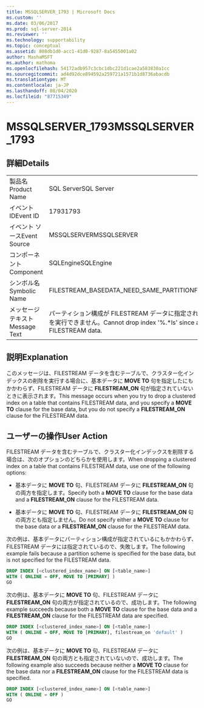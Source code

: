 ```yaml
---
title: MSSQLSERVER_1793 | Microsoft Docs
ms.custom: ''
ms.date: 03/06/2017
ms.prod: sql-server-2014
ms.reviewer: ''
ms.technology: supportability
ms.topic: conceptual
ms.assetid: 808db1d0-acc1-41d0-9287-8a5455001a02
author: MashaMSFT
ms.author: mathoma
ms.openlocfilehash: 54172adb957c3cbc1dbc221d1cae2a583830a1cc
ms.sourcegitcommit: ad4d92dce894592a259721a1571b1d8736abacdb
ms.translationtype: MT
ms.contentlocale: ja-JP
ms.lasthandoff: 08/04/2020
ms.locfileid: "87715349"
---
```

# <a name="mssqlserver_1793"></a><span data-ttu-id="91f5f-102">MSSQLSERVER_1793</span><span class="sxs-lookup"><span data-stu-id="91f5f-102">MSSQLSERVER_1793</span></span>
    
## <a name="details"></a><span data-ttu-id="91f5f-103">詳細</span><span class="sxs-lookup"><span data-stu-id="91f5f-103">Details</span></span>  
  
|||  
|-|-|  
|<span data-ttu-id="91f5f-104">製品名</span><span class="sxs-lookup"><span data-stu-id="91f5f-104">Product Name</span></span>|<span data-ttu-id="91f5f-105">SQL Server</span><span class="sxs-lookup"><span data-stu-id="91f5f-105">SQL Server</span></span>|  
|<span data-ttu-id="91f5f-106">イベント ID</span><span class="sxs-lookup"><span data-stu-id="91f5f-106">Event ID</span></span>|<span data-ttu-id="91f5f-107">1793</span><span class="sxs-lookup"><span data-stu-id="91f5f-107">1793</span></span>|  
|<span data-ttu-id="91f5f-108">イベント ソース</span><span class="sxs-lookup"><span data-stu-id="91f5f-108">Event Source</span></span>|<span data-ttu-id="91f5f-109">MSSQLSERVER</span><span class="sxs-lookup"><span data-stu-id="91f5f-109">MSSQLSERVER</span></span>|  
|<span data-ttu-id="91f5f-110">コンポーネント</span><span class="sxs-lookup"><span data-stu-id="91f5f-110">Component</span></span>|<span data-ttu-id="91f5f-111">SQLEngine</span><span class="sxs-lookup"><span data-stu-id="91f5f-111">SQLEngine</span></span>|  
|<span data-ttu-id="91f5f-112">シンボル名</span><span class="sxs-lookup"><span data-stu-id="91f5f-112">Symbolic Name</span></span>|<span data-ttu-id="91f5f-113">FILESTREAM_BASEDATA_NEED_SAME_PARTITION</span><span class="sxs-lookup"><span data-stu-id="91f5f-113">FILESTREAM_BASEDATA_NEED_SAME_PARTITION</span></span>|  
|<span data-ttu-id="91f5f-114">メッセージ テキスト</span><span class="sxs-lookup"><span data-stu-id="91f5f-114">Message Text</span></span>|<span data-ttu-id="91f5f-115">パーティション構成が FILESTREAM データに指定されていないため、操作 (インデックス '%.\*ls' の削除) を実行できません。</span><span class="sxs-lookup"><span data-stu-id="91f5f-115">Cannot drop index '%.\*ls' since a partition scheme is not specified for FILESTREAM data.</span></span>|  
  
## <a name="explanation"></a><span data-ttu-id="91f5f-116">説明</span><span class="sxs-lookup"><span data-stu-id="91f5f-116">Explanation</span></span>  
 <span data-ttu-id="91f5f-117">このメッセージは、FILESTREAM データを含むテーブルで、クラスター化インデックスの削除を実行する場合に、基本データに **MOVE TO** 句を指定したにもかかわらず、FILESTREAM データに **FILESTREAM_ON** 句が指定されていないときに表示されます。</span><span class="sxs-lookup"><span data-stu-id="91f5f-117">This message occurs when you try to drop a clustered index on a table that contains FILESTREAM data, and you specify a **MOVE TO** clause for the base data, but you do not specify a **FILESTREAM_ON** clause for the FILESTREAM data.</span></span>  
  
## <a name="user-action"></a><span data-ttu-id="91f5f-118">ユーザーの操作</span><span class="sxs-lookup"><span data-stu-id="91f5f-118">User Action</span></span>  
 <span data-ttu-id="91f5f-119">FILESTREAM データを含むテーブルで、クラスター化インデックスを削除する場合は、次のオプションのどちらかを使用します。</span><span class="sxs-lookup"><span data-stu-id="91f5f-119">When dropping a clustered index on a table that contains FILESTREAM data, use one of the following options:</span></span>  
  
-   <span data-ttu-id="91f5f-120">基本データに **MOVE TO** 句、FILESTREAM データに **FILESTREAM_ON** 句の両方を指定します。</span><span class="sxs-lookup"><span data-stu-id="91f5f-120">Specify both a **MOVE TO** clause for the base data and a **FILESTREAM_ON** clause for the FILESTREAM data.</span></span>  
  
-   <span data-ttu-id="91f5f-121">基本データに **MOVE TO** 句、FILESTREAM データに **FILESTREAM_ON** 句の両方とも指定しません。</span><span class="sxs-lookup"><span data-stu-id="91f5f-121">Do not specify either a **MOVE TO** clause for the base data or a **FILESTREAM_ON** clause for the FILESTREAM data.</span></span>  
  
 <span data-ttu-id="91f5f-122">次の例は、基本データにパーティション構成が指定されているにもかかわらず、FILESTREAM データには指定されているので、失敗します。</span><span class="sxs-lookup"><span data-stu-id="91f5f-122">The following example fails because a partition scheme is specified for the base data, but is not specified for the FILESTREAM data.</span></span>  
  
```sql  
DROP INDEX [<clustered_index_name>] ON [<table_name>]   
WITH ( ONLINE = OFF, MOVE TO [PRIMARY] )  
GO  
```  
  
 <span data-ttu-id="91f5f-123">次の例は、基本データに **MOVE TO** 句、FILESTREAM データに **FILESTREAM_ON** 句の両方が指定されているので、成功します。</span><span class="sxs-lookup"><span data-stu-id="91f5f-123">The following example succeeds because both a **MOVE TO** clause for the base data and a **FILESTREAM_ON** clause for the FILESTREAM data are specified.</span></span>  
  
```sql  
DROP INDEX [<clustered_index_name>] ON [<table_name>]   
WITH ( ONLINE = OFF, MOVE TO [PRIMARY], filestream_on 'default' )  
GO  
```  
  
 <span data-ttu-id="91f5f-124">次の例は、基本データに **MOVE TO** 句、FILESTREAM データに **FILESTREAM_ON** 句の両方とも指定されていないので、成功します。</span><span class="sxs-lookup"><span data-stu-id="91f5f-124">The following example also succeeds because neither a **MOVE TO** clause for the base data nor a **FILESTREAM_ON** clause for the FILESTREAM data is specified.</span></span>  
  
```sql  
DROP INDEX [<clustered_index_name>] ON [<table_name>]   
WITH ( ONLINE = OFF )  
GO  
```  
  
  
